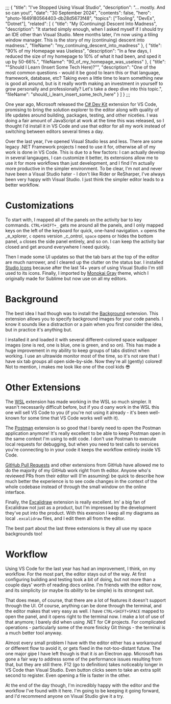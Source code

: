 ;;;
{
	"title": "I've Stopped Using Visual Studio",
	"description": "... mostly. And so can you!",
	"date": "30 September 2024",
	"contents": false,
	"hero": "photo-1649180564403-db28d5673f48",
    "topics": ["Tooling", "DevEx", "Dotnet"],
    "related": [
		{ "title": "My (Continuing) Descent Into Madness", "description": "It started simply enough, when I asked myself if I should try an IDE other than Visual Studio. Mere months later, I'm now using a tiling window manager. This is the story of my (continuing) descent into madness.", "fileName": "my_continuing_descent_into_madness" },
		{ "title": "90% of my Homepage was Useless", "description": "In a few days, I reduced the size of my homepage to 10% of what it had been, and sped it up by 50-66%.", "fileName": "90_of_my_homepage_was_useless" },
        { "title": "\"Should I Learn (Insert Some Tech Here)?\"", "description": "One of the most common questions - would it be good to learn this or that language, framework, database, etc? Taking even a little time to learn something new is good all around, but is it really worth making an investment in yourself to grow personally and professionally? Let's take a deep dive into this topic.", "fileName": "should_i_learn_insert_some_tech_here" }
    ]
}
;;;

One year ago, Microsoft released the [C# Dev Kit](https://marketplace.visualstudio.com/items?itemName=ms-dotnettools.csdevkit) extension for VS Code, promising to bring the solution explorer to the editor along with quality of life updates around building, packages, testing, and other niceties. I was doing a fair amount of JavaScript at work at the time this was released, so I thought I'd install it in VS Code and use that editor for all my work instead of switching between editors several times a day.

Over the last year, I've opened Visual Studio less and less. There are some legacy .NET Framework projects I need to use it for, otherwise all of my work is done in VS Code. This is due to a few factors: I can actually develop in several langauges, I can customize it better, its extensions allow me to use it for more workflows than just development, and I find I'm actually more productive in the simpler environment. To be clear, I'm not and never have been a Visual Studio hater - I don't like Rider or ReSharper, I've always been very happy with Visual Studio. I just think the simpler editor leads to a better workflow.

# Customizations

To start with, I mapped all of the panels on the activity bar to key commands. `CTRL+SHIFT+_` gets me around all the panels, and I only mapped keys on the left of the keyboard for quick, one-hand navigation. `x` opens the _e_xplorer, `c` opens version _c_ontrol, `space` opens or hides the bottom panel, `a` closes the side panel entirely, and so on. I can keep the activity bar closed and get around everywhere I need quickly.

Then I made some UI updates so that the tab bars at the top of the editor are much narrower, and I cleared up the clutter on the status bar. I installed [Studio Icons](https://marketplace.visualstudio.com/items?itemName=jtlowe.vscode-icon-theme) because after the last 14+ years of using Visual Studio I'm still used to its icons. Finally, I imported by [Monokai Gray](https://packagecontrol.io/packages/Monokai%20Gray) theme, which I originally made for Sublime but now use on all my editors.

# Background

The best idea I had though was to install the [Background](https://marketplace.visualstudio.com/items?itemName=Katsute.code-background) extension. This extension allows you to specify background images for your code panels. I know it sounds like a distraction or a pain when you first consider the idea, but in practice it's anything but.

I installed it and loaded it with several different-colored space wallpaper images (one is red, one is blue, one is green, and so on). This has made a huge improvement in my ability to keep groups of tabs distinct when working. I use an ultrawide monitor most of the time, so it's not rare that I have six tab groups all open side-by-side. Now they're all (gently) colored! Not to mention, i makes me look like one of the cool kids 😎

# Other Extensions

The [WSL](https://marketplace.visualstudio.com/items?itemName=ms-vscode-remote.remote-wsl) extension has made working in the WSL so much simpler. It wasn't necessarily difficult before, but if you d oany work in the WSL this one will sell VS Code to you (if you're not using it already - it's been well-known for some time that VS Code works well with it).

The [Postman](https://marketplace.visualstudio.com/items?itemName=Postman.postman-for-vscode) extension is so good that I barely need to open the Postman application anymore! It's really excellent to be able to keep Postman open in the same context I'm using to edit code. I don't use Postman to execute local requests for debugging, but when you need to test calls to services you're connecting to in your code it keeps the workflow entirely inside VS Code.

[GitHub Pull Requests](https://marketplace.visualstudio.com/items?itemName=GitHub.vscode-pull-request-github) and other extensions from GitHub have allowed me to do the majority of my GitHub work right from th editor. Anyone who's reviewed PRs from their editor will (I'm assuming) be quick to describe how much better the experience is to see code changes in the context of the whole codebase instead of through the small window on the online interface.

Finally, the [Excalidraw](https://marketplace.visualstudio.com/items?itemName=pomdtr.excalidraw-editor) extension is really excellent. Im' a big fan of Excalidraw not just as a product, but I'm impressed by the development they've put into the product. With this exension I keep all my diagrams as local `.excalidraw` files, and I edit them all from the editor.

The best part about the last three extensions is they all use my space backgrounds too!

# Workflow

Using VS Code for the last year has had an improvement, I think, on my workflow. For the most part, the editor stays out of the way. At first configuring building and testing took a bit of doing, but not more than a couple days' worth of reading docs online. I'm friends with the editor now, and its simplicity (or maybe its _ability_ to be simple) is its strongest suit.

That does mean, of course, that there are a lot of features it doesn't support through the UI. Of course, anything can be done through the terminal, and the editor makes that very easy as well. I have `CTRL+SHIFT+SPACE` mapped to open the panel, and it opens right to the terminal now. I make a lot of use of that anymore; I barely did when using .NET for C# projects. For complicated operations - particularly some of the more finicky Git things - the terminal is a much better tool anyway.

Almost every small problem I have with the editor either has a workaround or different flow to avoid it, or gets fixed in the not-too-distant future. The one major gipe I have left though is that it _is_ an Electron app. Microsoft has gone a fair way to address some of the performance issues resulting from that, but they are still there. F12 (go to definition) takes noticeably longer in VS Code than Visual Studio. Even button clicks seem to take an extra split second to register. Even opening a file is faster in the other.

At the end of the day though, I'm incredibly happy with the editor and the workflow I've found with it here. I'm going to be keeping it going forward, and I'd recommend anyone on Visual Studio give it a try.
